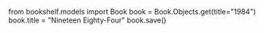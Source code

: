 from bookshelf.models import Book
book = Book.Objects.get(title="1984")
book.title = "Nineteen Eighty-Four"
book.save()